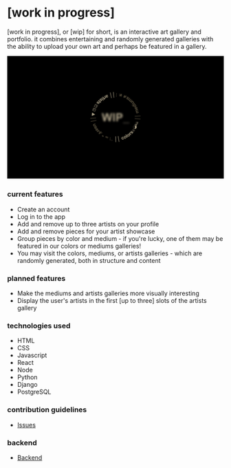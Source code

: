 # [work in progress]

[work in progress], or [wip] for short, is an interactive art gallery and portfolio. it combines entertaining and randomly generated galleries with the ability to upload your own art and perhaps be featured in a gallery. 

![home page](/public/[wip].png?raw=true "[wip]")

### current features

- Create an account
- Log in to the app
- Add and remove up to three artists on your profile
- Add and remove pieces for your artist showcase
- Group pieces by color and medium - if you're lucky, one of them may be featured in our colors or mediums galleries!
- You may visit the colors, mediums, or artists galleries - which are randomly generated, both in structure and content

### planned features

- Make the mediums and artists galleries more visually interesting
- Display the user's artists in the first [up to three] slots of the artists gallery

### technologies used

- HTML
- CSS
- Javascript
- React
- Node
- Python
- Django
- PostgreSQL

### contribution guidelines

- [Issues](https://github.com/4thquarter/wip-front/issues)

### backend

- [Backend](https://github.com/4thquarter/p4back)
